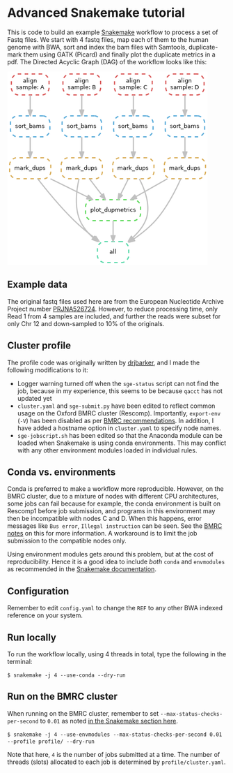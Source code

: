 # Advanced Snakemake tutorial
This is code to build an example [Snakemake](https://snakemake.readthedocs.io/) workflow to process a set of Fastq files. We start with 4 fastq files, map each of them to the human genome with BWA, sort and index the bam files with Samtools, duplicate-mark them using GATK (Picard) and finally plot the duplicate metrics in a pdf. The Directed Acyclic Graph (DAG) of the workflow looks like this: 

![DAG](dag.png)

## Example data
The original fastq files used here are from the European Nucleotide Archive Project number [PRJNA526724](https://www.ebi.ac.uk/ena/browser/view/PRJNA526724). However, to reduce processing time, only Read 1 from 4 samples are included, and further the reads were subset for only Chr 12 and down-sampled to 10% of the originals.

## Cluster profile
The profile code was originally written by [drjbarker](https://github.com/drjbarker/snakemake-gridengine), and I made the following modifications to it:

- Logger warning turned off when the `sge-status` script can not find the job, because in my experience, this seems to be because `qacct` has not updated yet
- `cluster.yaml` and `sge-submit.py` have been edited to reflect common usage on the Oxford BMRC cluster (Rescomp). Importantly, `export-env` (`-V`) has been disabled as per [BMRC recommendations](https://www.medsci.ox.ac.uk/divisional-services/support-services-1/bmrc/cluster-usage/#submitting-jobs---step-by-step-guide-for-new-users). In addition, I have added a hostname option in `cluster.yaml` to specify node names.
- `sge-jobscript.sh` has been edited so that the Anaconda module can be loaded when Snakemake is using conda environments. This may conflict with any other environment modules loaded in individual rules.

## Conda vs. environments 
Conda is preferred to make a workflow more reproducible. However, on the BMRC cluster, due to a mixture of nodes with different CPU architectures, some jobs can fail because for example, the conda environment is built on Rescomp1 before job submission, and programs in this environment may then be incompatible with nodes C and D. When this happens, error messages like `Bus error`, `Illegal instruction` can be seen. See the [BMRC notes](https://www.medsci.ox.ac.uk/divisional-services/support-services-1/bmrc/r-and-rstudio-on-the-bmrc-cluster/#installing-local-r-packages) on this for more information. A workaround is to limit the job submission to the compatible nodes only.

Using environment modules gets around this problem, but at the cost of reproducibility. Hence it is a good idea to include _both_ `conda` and `envmodules` as recommended in the [Snakemake documentation](https://snakemake.readthedocs.io/en/stable/snakefiles/deployment.html#using-environment-modules).

## Configuration
Remember to edit `config.yaml` to change the `REF` to any other BWA indexed reference on your system.

## Run locally
To run the workflow locally, using 4 threads in total, type the following in the terminal:
``` 
$ snakemake -j 4 --use-conda --dry-run
```

## Run on the BMRC cluster
When running on the BMRC cluster, remember to set `--max-status-checks-per-second` to `0.01` as noted [in the Snakemake section here](https://www.medsci.ox.ac.uk/divisional-services/support-services-1/bmrc/scientific-software-directory/#s). 
```
$ snakemake -j 4 --use-envmodules --max-status-checks-per-second 0.01 --profile profile/ --dry-run
```
Note that here, `4` is the number of jobs submitted at a time. The number of threads (slots) allocated to each job is determined by `profile/cluster.yaml`.